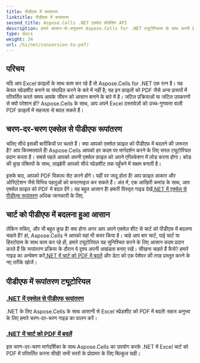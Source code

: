 ```yaml
---
title: पीडीएफ में रूपांतरण
linktitle: पीडीएफ में रूपांतरण
second_title: Aspose.Cells .NET एक्सेल प्रोसेसिंग API
description: हमारे आसान-से-अनुसरण Aspose.Cells for .NET ट्यूटोरियल्स के साथ अपनी Excel फ़ाइलों और चार्ट्स को सहज PDF में बदलें।
type: docs
weight: 34
url: /hi/net/conversion-to-pdf/
---
```

## परिचय

यदि आप Excel फ़ाइलों के साथ काम कर रहे हैं तो Aspose.Cells for .NET एक रत्न है। यह केवल स्प्रेडशीट बनाने या संपादित करने के बारे में नहीं है; यह इन फ़ाइलों को PDF जैसे अन्य प्रारूपों में परिवर्तित करते समय आपके जीवन को आसान बनाने के बारे में है। जटिल प्रक्रियाओं या जटिल उपकरणों से क्यों परेशान हों? Aspose.Cells के साथ, आप अपने Excel दस्तावेज़ों को उच्च-गुणवत्ता वाली PDF फ़ाइलों में सहजता से बदल सकते हैं। 

## चरण-दर-चरण एक्सेल से पीडीएफ रूपांतरण

चलिए सीधे इसकी बारीकियों पर चलते हैं। क्या आपको एक्सेल फ़ाइल को पीडीएफ में बदलने की ज़रूरत है? आप किस्मतवाले हैं! Aspose.Cells आपको हर कदम पर मार्गदर्शन करने के लिए सरल ट्यूटोरियल प्रदान करता है। सबसे पहले आपको अपनी एक्सेल फ़ाइल को अपने एप्लिकेशन में लोड करना होगा। कोड की कुछ पंक्तियों के साथ, लाइब्रेरी आपको सीधे स्प्रेडशीट तक पहुँचने में सक्षम बनाती है।

 इसके बाद, आपको PDF विकल्प सेट करने होंगे। यहीं पर जादू होता है! आप फ़ाइल आकार और ओरिएंटेशन जैसे विभिन्न पहलुओं को कस्टमाइज़ कर सकते हैं। अंत में, एक आखिरी कमांड के साथ, आप एक्सेल फ़ाइल को PDF में बदल देंगे। यह बहुत आसान है! हमारी विस्तृत गाइड देखें[.NET में एक्सेल से पीडीएफ रूपांतरण](./excel-to-pdf-conversion/) अधिक जानकारी के लिए.

## चार्ट को पीडीएफ में बदलना हुआ आसान

लेकिन रुकिए, और भी बहुत कुछ है! क्या होगा अगर आप अपने एक्सेल शीट से चार्ट को पीडीएफ में बदलना चाहते हैं? हां, Aspose.Cells ने आपको वहां भी कवर किया है। चाहे आप बार चार्ट, पाई चार्ट या हिस्टोग्राम के साथ काम कर रहे हों, हमारे ट्यूटोरियल यह सुनिश्चित करने के लिए आसान कदम प्रदान करते हैं कि रूपांतरण प्रक्रिया के दौरान वे दृश्य अपनी अखंडता बनाए रखें। सीखना चाहते हैं कैसे? हमारे गाइड का अन्वेषण करें[.NET में चार्ट को PDF में बदलें](./convert-chart-to-pdf/) और डेटा को एक पेशेवर की तरह प्रस्तुत करने के नए तरीके खोजें।

## पीडीएफ में रूपांतरण ट्यूटोरियल
### [.NET में एक्सेल से पीडीएफ रूपांतरण](./excel-to-pdf-conversion/)
.NET के लिए Aspose.Cells के साथ आसानी से Excel स्प्रेडशीट को PDF में बदलें! सहज अनुभव के लिए हमारे चरण-दर-चरण गाइड का पालन करें।
### [.NET में चार्ट को PDF में बदलें](./convert-chart-to-pdf/)
इस चरण-दर-चरण मार्गदर्शिका के साथ Aspose.Cells का उपयोग करके .NET में Excel चार्ट को PDF में परिवर्तित करना सीखें! सभी स्तरों के प्रोग्रामर के लिए बिल्कुल सही।